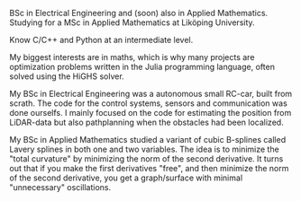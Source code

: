 BSc in Electrical Engineering and (soon) also in Applied Mathematics.
Studying for a MSc in Applied Mathematics at Liköping University.

Know C/C++ and Python at an intermediate level.

My biggest interests are in maths, which is why many projects are optimization problems 
written in the Julia programming language, often solved using the HiGHS solver.

My BSc in Electrical Engineering was a autonomous small RC-car, built from scrath.
The code for the control systems, sensors and communication was done ourselfs. 
I mainly focused on the code for estimating the position from LiDAR-data but also pathplanning when the obstacles had been localized.

My BSc in Applied Mathematics studied a variant of cubic B-splines called Lavery splines in both one and two variables. 
The idea is to minimize the "total curvature" by minimizing the norm of the second derivative. 
It turns out that if you make the first derivatives "free", and then minimize the norm of the second derivative, you get a graph/surface with minimal "unnecessary" oscillations.
